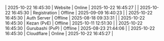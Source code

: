 | 2025-10-22 16:45:30 | Website | Online | 2025-10-22 16:45:27 |
| 2025-10-22 16:45:30 | Registration | Offline | 2025-09-09 16:40:23 |
| 2025-10-22 16:45:30 | Auth Server | Offline | 2025-08-18 09:33:31 |
| 2025-10-22 16:45:30 | Kezan (PvE) | Offline | 2025-10-11 12:51:30 |
| 2025-10-22 16:45:30 | Gurubashi (PvP) | Offline | 2025-08-23 21:44:06 |
| 2025-10-22 16:45:30 | Cloudflare | Online | 2025-10-22 16:45:27 |
